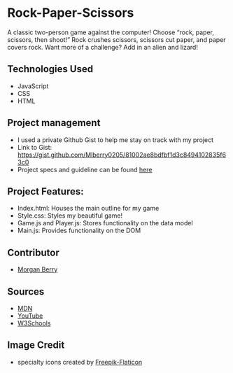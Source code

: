 
# Rock-Paper-Scissors

A classic two-person game against the computer! Choose “rock, paper, scissors, then shoot!” Rock crushes scissors, scissors cut paper, and paper covers rock. Want more of a challenge?  Add in an alien and lizard!


## Technologies Used

- JavaScript
- CSS
- HTML

## Project management

- I used a private Github Gist to help me stay on track with my project
- Link to Gist: https://gist.github.com/Mlberry0205/81002ae8bdfbf1d3c8494102835f63c0
- Project specs and guideline can be found [here](https://frontend.turing.edu/projects/module-1/rock-paper-scissors-solo.html)

## Project Features:
- Index.html: Houses the main outline for my game
- Style.css: Styles my beautiful game!
- Game.js and Player.js: Stores functionality on the data model
- Main.js: Provides functionality on the DOM

## Contributor

- [Morgan Berry](https://github.com/Mlberry0205)

## Sources
  - [MDN](http://developer.mozilla.org/en-US/)
  - [YouTube](https://www.youtube.com/)
  - [W3Schools](https://www.w3schools.com/)

## Image Credit

- specialty icons created by [Freepik-Flaticon](https://www.flaticon.com/authors/freepik)
